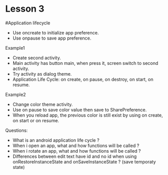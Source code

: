 # Lesson 3

#Application lifecycle
- Use oncreate to initialize app preference.
- Use onpause to save app preference.

Example1

- Create second activity.
- Main activity has button main, when press it, screen switch to second activity.
- Try activity as dialog theme.
- Application Life Cycle: on create, on pause, on destroy, on start, on resume.

Example2

- Change color theme activity.
- Use on pause to save color value then save to SharePreference.
- When you reload app, the previous color is still exist by using on create, on start or on resume.

Questions:

- What is an android application life cycle ?
- When i open an app, what and how functions will be called ?
- When i rotate an app, what and how functions will be called ?
- Differences between edit text have id and no id when using onRestoreInstanceState and onSaveInstanceState ? (save temporaty state)

